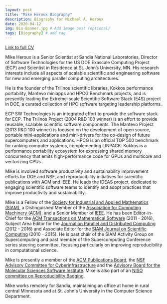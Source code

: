 ```yaml
---
layout: post
title: "Mike Heroux Biography"
description: Biography for Michael A. Heroux
date: 2020-04-12
img: Bio-Banner.jpg # Add image post (optional)
tags: [Biography] # add tag
---
```


[Link to full CV](../files/cv)

Mike Heroux is a Senior Scientist at Sandia National Laboratories, Director of Software Technologies for the US DOE Exascale Computing Project (ECP) and Scientist in Residence at St. John’s University, MN. His research interests include all aspects of scalable scientific and engineering software for new and emerging parallel computing architectures.

He is the founder of the Trilinos scientific libraries, Kokkos performance portability, Mantevo miniapps and HPCG Benchmark projects, and is presently leading the Extreme-scale Scientific Software Stack (E4S) project in DOE, a curated collection of HPC software targeting leadership platforms.

ECP SW Technologies is an integrated effort to provide the software stack for ECP. The Trilinos Project (2004 R&D 100 winner) is an effort to provide reusable, scalable scientific software components. The Mantevo Project (2013 R&D 100 winner) is focused on the development of open source, portable mini-applications and mini-drivers for the co-design of future supercomputers and applications. HPCG is an official TOP 500 benchmark for ranking computer systems, complementing LINPACK. Kokkos is a performance portability ecosystem for expressing shared memory concurrency that emits high-performance code for GPUs and multicore and vectorizing CPUs.

Mike is involved software productivity and sustainability improvement efforts for DOE and NSF, and reproducibility initiatives for scientific publications with ACM and IEEE. He leads the IDEAS project, dedicated to engaging scientific software teams to identify and adopt practices that improve productivity and sustainability.

Mike is a Fellow of the [Society for Industrial and Applied Mathematics (SIAM)](https://www.siam.org), a Distinguished Member of the [Association for Computing Machinery (ACM)](https://www.acm.org), and a Senior Member of [IEEE](https://www.ieee.org). He has been Editor-in-Chief for the [ACM Transactions on Mathematical Software](https://dl.acm.org/journal/toms) (2011 - 2016), Subject Area Editor for the [Journal on Parallel and Distributed Computing](https://www.journals.elsevier.com/journal-of-parallel-and-distributed-computing) (2012 - 2016) and Associate Editor for the [SIAM Journal on Scientific Computing](https://www.siam.org/publications/journals/siam-journal-on-scientific-computing-sisc) (2010 - 2015).  He is past chair of the SIAM Activity Group on Supercomputing and past member of the Supercomputing Conference series steering committee, focusing particularly on improving reproducibility in computational science.  

Mike is presently a member of the [ACM Publications Board](https://www.acm.org/publications/publications-board-committees), the [NSF Advisory Committee for Cyberinfrastructure](https://www.nsf.gov/cise/oac/ACCI_Members.pdf) and the [Advisory Board for the Molecular Sciences Software Institute](https://molssi.org/people/advisory-board-2/).  Mike is also part of an [NISO committee on Reproducibility Badging](https://www.niso.org/niso-io/2019/01/new-niso-project-badging-scheme-reproducibility-computational-and-computing).

Mike works remotely for Sandia, maintaining an office at home in rural central Minnesota and at St. John's University in the Computer Science Department.
